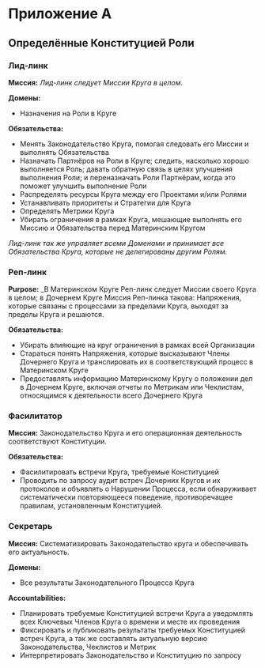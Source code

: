 # **Приложение А**

## Определённые Конституцией Роли


### Лид-линк

**Миссия:**
_Лид-линк следует Миссии Круга в целом._

**Домены:**

- Назначения на Роли в Круге

**Обязательства:**

- Менять Законодательство Круга, помогая следовать его Миссии и выполнять Обязательства
- Назначать Партнёров на Роли в Круге; следить, насколько хорошо выполняется Роль; давать обратную связь в целях улучшения выполнения Роли; и переназначать Роли Партнёрам, когда это поможет улучшить выполнение Роли
- Распределять ресурсы Круга между его Проектами и/или Ролями
- Устанавливать приоритеты и Стратегии для Круга
- Определять Метрики Круга
- Убирать ограничения в рамках Круга, мешающие выполнять его Миссию и Обязательства перед Материнским Кругом

_Лид-линк так же управляет всеми Доменами и принимает все Обязательства Круга, которые не делегированы другим Ролям._



### Реп-линк

**Purpose:** _В Материнском Круге Реп-линк следует Миссии своего Круга в целом; в Дочернем Круге Миссия Реп-линка такова: Напряжения, которые связаны с процессами за пределами Круга, выходят за пределы Круга и решаются.

**Обязательства:**

- Убирать влияющие на круг ограничения в рамках всей Организации
- Стараться понять Напряжения, которые высказывают Члены Дочернего Круга и транслировать их в соответствующий процесс в Материнском Круге
- Предоставлять информацию Материнскому Кругу о положении дел в Дочернем Круге, включая отчеты по Метрикам или Чеклистам, относящимся к деятельности всего Дочернего Круга


### Фасилитатор

**Миссия:** Законодательство Круга и его операционная деятельность соответствуют Конституции.

**Обязательства:**

- Фасилитировать встречи Круга, требуемые Конституцией
- Проводить по запросу аудит встреч Дочерних Кругов и их протоколов и объявлять о Нарушении Процесса, если обнаруживает систематически повторяющееся поведение, противоречащее правилам, установленным Конституцией.


### Секретарь

**Миссия:** Систематизировать Законодательство круга и обеспечивать его актуальность.

**Домены:**

- Все результаты Законодательного Процесса Круга

**Accountabilities:**

- Планировать требуемые Конституцией встречи Круга а уведомлять всех Ключевых Членов Круга о времени и месте их проведения
- Фиксировать и публиковать результаты требуемых Конституцией встреч Круга, а так же составлять актуальную версию Законодательства, Чеклистов и Метрик
- Интерпретировать Законодательство и Конституцию по запросу 
